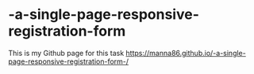# -a-single-page-responsive-registration-form

This is my Github page for this task https://manna86.github.io/-a-single-page-responsive-registration-form-/
